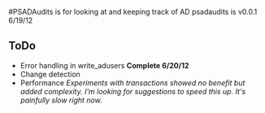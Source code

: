 #PSADAudits is for looking at and keeping track of AD
psadaudits is v0.0.1 6/19/12

## ToDo
* Error handling in write_adusers **Complete 6/20/12**
* Change detection
* Performance *Experiments with transactions showed no benefit but added complexity. I'm looking for suggestions to speed this up. It's painfully slow right now.*

